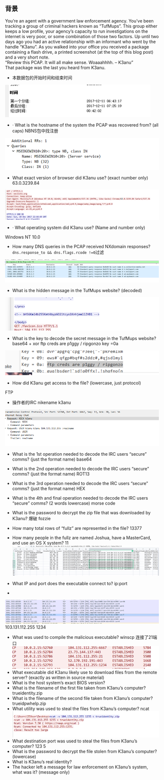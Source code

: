 ## 背景
You’re an agent with a government law enforcement agency. You’ve been tracking a group of criminal hackers known as “TufMups”. This group either keeps a low profile, your agency’s capacity to run investigations on the internet is very poor, or some combination of those two factors. Up until two days ago you had an active relationship with an informant who went by the handle “K3anu”. As you walked into your office you received a package containing a flash drive, a printed screenshot (at the top of this blog post) and a very short note.  
“Review this PCAP. It will all make sense. Woaaahhhh. – K3anu”  
That package was the last you heard from K3anu.

- 本数据包的开始时间和结束时间

![](attachments/Pasted%20image%2020230315101949.png)

- · What is the hostname of the system the PCAP was recovered from? (all caps)
NBNS包中找注册

![](attachments/Pasted%20image%2020230315102326.png)

- What exact version of browser did K3anu use? (exact number only)
63.0.3239.84

![](attachments/Pasted%20image%2020230315094956.png)

- · What operating system did K3anu use? (Name and number only)

Windows NT 10.0

- How many DNS queries in the PCAP received NXdomain responses?
`dns.response_to && dns.flags.rcode !=0`过滤

![](attachments/Pasted%20image%2020230315102717.png)


-  What is the hidden message in the TufMups website? (decoded)

![](attachments/Pasted%20image%2020230315103019.png)

- What is the key to decode the secret message in the TufMups website?
base64 + xor
ftp creds are p1ggy / ripgonzo
key =0a

![](attachments/Pasted%20image%2020230315103346.png)

- How did K3anu get access to the file? (lowercase, just protocol)

FTP

- 操作者的IRC nikename
k3anu

![](attachments/Pasted%20image%2020230315100808.png)

- What is the 1st operation needed to decode the IRC users “secure” comms? (just the format name)
base64

- What is the 2nd operation needed to decode the IRC users “secure” comms? (just the format name)
ROT13

- What is the 3rd operation needed to decode the IRC users “secure” comms? (just the format name)
HEX
- What is the 4th and final operation needed to decode the IRC users “secure” comms? (2 words lowercase)
morse code

- What is the password to decrypt the zip file that was downloaded by K3anu?
爆破
fozzie
- How many total rows of “fullz” are represented in the file?
13377
- How many people in the fullz are named Joshua, have a MasterCard, and use an OS X system?
11
![](attachments/Pasted%20image%2020230315115602.png)

- What IP and port does the executable connect to? ip:port
- 
![](attachments/Pasted%20image%2020230315142327.png)
103.131.112.255 1234
- What was used to compile the malicious executable?
winscp
连接了21端口
![](attachments/Pasted%20image%2020230315142749.png)
- What executable did K3anu likely use to download files from the remote server? (exactly as written in source material)
- What is the host system’s exact BIOS version?
- What is the filename of the first file taken from K3anu’s computer?
trueidentity.zip
- What is the filename of the second file taken from K3anu’s computer?
trueidpwhelp.zip
- What utility was used to steal the files from K3anu’s computer?
ncat
![](attachments/Pasted%20image%2020230315143048.png)
- What destination port was used to steal the files from K3anu’s computer?
123 5
- What is the password to decrypt the file stolen from K3anu’s computer? (lowercase)
- What is K3anu’s real identity?
- The hacker left a message for law enforcement on K3anu’s system, what was it? (message only)
